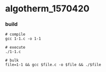 # algotherm_1570420

### build
```shell
# compile
gcc 1-1.c -o 1-1

# execute
./1-1.c

# bulk
file=1-1 && gcc $file.c -o $file && ./$file
```
